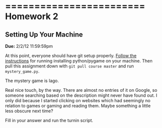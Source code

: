 ========================
Homework 2 
========================
Setting Up Your Machine
------------------------

**Due:** 2/2/12 11:59:59pm

At this point, everyone should have git setup properly. [Follow the instructions](https://github.com/HampshireCS/CS112-Spring2012/wiki/Instructions) for running installing python/pygame on your machine. Then pull this assignment down with `git pull course master` and run `mystery_game.py`.


The mystery game is Iago.

Real nice touch, by the way.  There are almost no entries of it on Google, so someone searching based on the description might never have found out.  I only did
because I started clicking on websites which had seemingly no relation to games or gaming and reading them. Maybe something a little less obscure next time?

Fill in your answer and run the turnin script.

